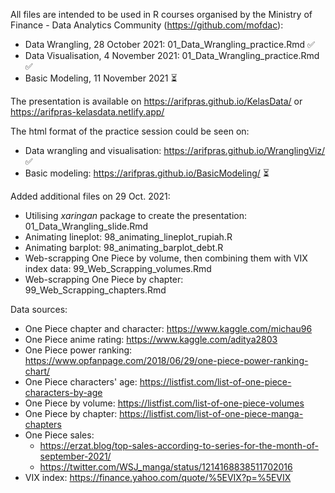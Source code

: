 All files are intended to be used in R courses organised by the Ministry of Finance - Data Analytics Community (https://github.com/mofdac):
- Data Wrangling, 28 October 2021: 01_Data_Wrangling_practice.Rmd :white_check_mark:
- Data Visualisation, 4 November 2021: 01_Data_Wrangling_practice.Rmd :white_check_mark:
- Basic Modeling, 11 November 2021 :hourglass_flowing_sand:

The presentation is available on https://arifpras.github.io/KelasData/ or https://arifpras-kelasdata.netlify.app/

The html format of the practice session could be seen on: 
- Data wrangling and visualisation: https://arifpras.github.io/WranglingViz/ :white_check_mark:
- Basic modeling: https://arifpras.github.io/BasicModeling/ :hourglass_flowing_sand:

Added additional files on 29 Oct. 2021:
- Utilising _xaringan_ package to create the presentation: 01_Data_Wrangling_slide.Rmd
- Animating lineplot: 98_animating_lineplot_rupiah.R
- Animating barplot: 98_animating_barplot_debt.R
- Web-scrapping One Piece by volume, then combining them with VIX index data: 99_Web_Scrapping_volumes.Rmd
- Web-scrapping One Piece by chapter: 99_Web_Scrapping_chapters.Rmd

Data sources:
- One Piece chapter and character: https://www.kaggle.com/michau96
- One Piece anime rating: https://www.kaggle.com/aditya2803
- One Piece power ranking: https://www.opfanpage.com/2018/06/29/one-piece-power-ranking-chart/
- One Piece characters' age: https://listfist.com/list-of-one-piece-characters-by-age
- One Piece by volume: https://listfist.com/list-of-one-piece-volumes
- One Piece by chapter: https://listfist.com/list-of-one-piece-manga-chapters
- One Piece sales: 
  + https://erzat.blog/top-sales-according-to-series-for-the-month-of-september-2021/
  + https://twitter.com/WSJ_manga/status/1214168838511702016
- VIX index: https://finance.yahoo.com/quote/%5EVIX?p=%5EVIX
